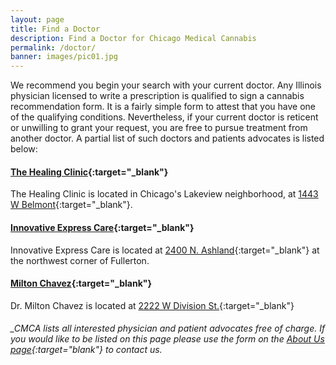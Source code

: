 ```yaml
---
layout: page
title: Find a Doctor
description: Find a Doctor for Chicago Medical Cannabis
permalink: /doctor/
banner: images/pic01.jpg
---
```


We recommend you begin your search with your current doctor. Any Illinois physician licensed to write a prescription is qualified to sign a cannabis recommendation form. It is a fairly simple form to attest that you have one of the qualifying conditions. Nevertheless, if your current doctor is reticent or unwilling to grant your request, you are free to pursue treatment from another doctor. A partial list of such doctors and patients advocates is listed below:

#### [The Healing Clinic](http://thehealingclinic.org){:target="_blank"} 
The Healing Clinic is located in Chicago's Lakeview neighborhood, at [1443 W Belmont](https://www.google.com/maps/place/1443+W+Belmont+Ave,+Chicago,+IL+60657/@41.939479,-87.6655229,17z/data=!3m1!4b1!4m2!3m1!1s0x880fd257207459d9:0x604fecfc2c4e1eff){:target="_blank"}.


#### [Innovative Express Care](http://innovativeexpresscare.com/medical-marijuana/){:target="_blank"}
Innovative Express Care is located at [2400 N. Ashland](https://www.google.com/maps/place/Innovative+Express+Care/@41.9253496,-87.6706297,17z/data=!3m1!4b1!4m2!3m1!1s0x880fd2effba9ac61:0xc59c513b06402ae0){:target="_blank"} at the northwest corner of Fullerton. 

#### [Milton Chavez](http://www.mchavezmd.com/medical-marijuana/){:target="_blank"}
Dr. Milton Chavez is located at [2222 W Division St.](https://www.google.com/maps/place/Dr.+Milton+Chavez,+MD/@41.9034845,-87.6856097,17z/data=!3m1!4b1!4m2!3m1!1s0x880fd2b12f893511:0xddb6ad611fb4e374){:target="_blank"} 


###### _CMCA lists all interested physician and patient advocates free of charge. If you would like to be listed on this page please use the form on the [About Us page](/about-us){:target="_blank"} to contact us._
